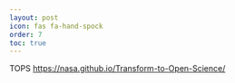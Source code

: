```yaml
---
layout: post
icon: fas fa-hand-spock
order: 7
toc: true
---
```


TOPS
https://nasa.github.io/Transform-to-Open-Science/
